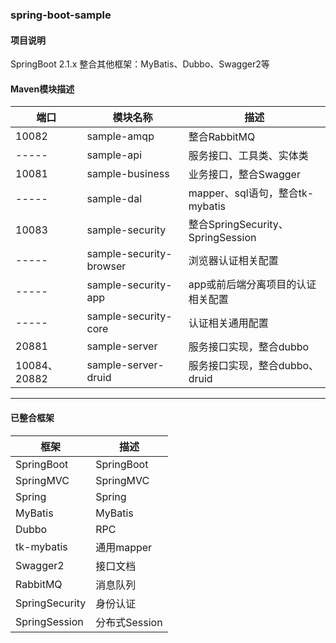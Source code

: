 ### spring-boot-sample

#### 项目说明
SpringBoot 2.1.x 整合其他框架：MyBatis、Dubbo、Swagger2等

#### Maven模块描述

| 端口 | 模块名称 | 描述 |
| --- | --- | --- |
| 10082 | sample-amqp | 整合RabbitMQ |
| ----- | sample-api | 服务接口、工具类、实体类 |
| 10081 | sample-business | 业务接口，整合Swagger |
| ----- | sample-dal | mapper、sql语句，整合tk-mybatis |
| 10083 | sample-security | 整合SpringSecurity、SpringSession |
| ----- | sample-security-browser | 浏览器认证相关配置 |
| ----- | sample-security-app | app或前后端分离项目的认证相关配置 |
| ----- | sample-security-core | 认证相关通用配置 |
| 20881 | sample-server | 服务接口实现，整合dubbo |
| 10084、20882 | sample-server-druid | 服务接口实现，整合dubbo、druid |

------------

#### 已整合框架
| 框架 | 描述 |
| --- | --- |
| SpringBoot | SpringBoot |
| SpringMVC| SpringMVC |
| Spring | Spring |
| MyBatis | MyBatis |
| Dubbo | RPC |
| tk-mybatis | 通用mapper |
| Swagger2 | 接口文档 |
| RabbitMQ | 消息队列 |
| SpringSecurity | 身份认证 |
| SpringSession | 分布式Session |